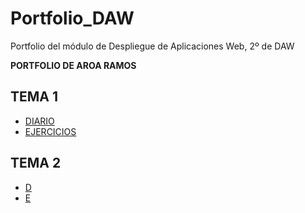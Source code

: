 # Portfolio_DAW
Portfolio del módulo de Despliegue de Aplicaciones Web, 2º de DAW

**PORTFOLIO DE AROA RAMOS**  

## TEMA 1
* [DIARIO](https://github.com/AroaRamos/Portfolio_DAW/blob/main/UD1%3A%20GitHub%20y%20Markdown/diario_UD1.md)
* [EJERCICIOS](https://github.com/AroaRamos/Portfolio_DAW/blob/main/UD1%3A%20GitHub%20y%20Markdown/enlaces_UD1.md)

## TEMA 2
* [D]()
* [E]()
